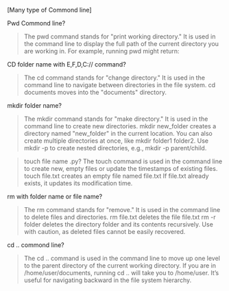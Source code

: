 [Many type of Commond line] 

Pwd Commond line?
>The pwd command stands for "print working directory." It is used in the command line to display the full path of the current directory you are working in. For example, running pwd might return:

CD folder name with E,F,D,C:// command?
>The cd command stands for "change directory." It is used in the command line to navigate between directories in the file system.
>cd documents moves into the "documents" directory.

mkdir folder name?
>The mkdir command stands for "make directory." It is used in the command line to create new directories.
>mkdir new_folder creates a directory named "new_folder" in the current location.
>You can also create multiple directories at once, like mkdir folder1 folder2. Use mkdir -p to create nested directories, e.g., mkdir -p parent/child.

>touch file name .py?
>The touch command is used in the command line to create new, empty files or update the timestamps of existing files.
>touch file.txt creates an empty file named file.txt
>If file.txt already exists, it updates its modification time.


rm with folder name or file name?
>The rm command stands for "remove." It is used in the command line to delete files and directories.
>rm file.txt deletes the file file.txt
>rm -r folder deletes the directory folder and its contents recursively.
>Use with caution, as deleted files cannot be easily recovered.


cd .. commond line?
>The cd .. command is used in the command line to move up one level to the parent directory of the current working directory.
>If you are in /home/user/documents, running cd .. will take you to /home/user.
>It’s useful for navigating backward in the file system hierarchy.



